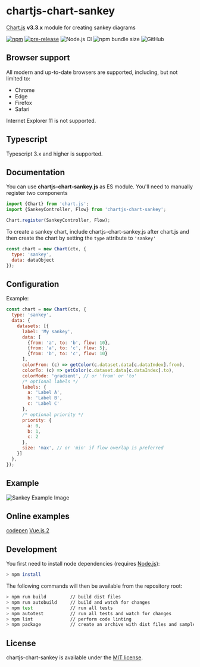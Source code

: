 # chartjs-chart-sankey

[Chart.js](https://www.chartjs.org/) **v3.3.x** module for creating sankey diagrams

[![npm](https://img.shields.io/npm/v/chartjs-chart-sankey.svg)](https://www.npmjs.com/package/chartjs-chart-sankey)
[![pre-release](https://img.shields.io/github/v/release/kurkle/chartjs-chart-sankey?include_prereleases&style=flat-square)](https://github.com/kurkle/chartjs-chart-sankey/releases/latest)
![Node.js CI](https://github.com/kurkle/chartjs-chart-sankey/workflows/Node.js%20CI/badge.svg)
![npm bundle size](https://img.shields.io/bundlephobia/min/chartjs-chart-sankey.svg)
![GitHub](https://img.shields.io/github/license/kurkle/chartjs-chart-sankey.svg)

## Browser support

All modern and up-to-date browsers are supported, including, but not limited to:

- Chrome
- Edge
- Firefox
- Safari

Internet Explorer 11 is not supported.

## Typescript

Typescript 3.x and higher is supported.

## Documentation

You can use **chartjs-chart-sankey.js** as ES module. You'll need to manually register two components

```js
import {Chart} from 'chart.js';
import {SankeyController, Flow} from 'chartjs-chart-sankey';

Chart.register(SankeyController, Flow);
```

To create a sankey chart, include chartjs-chart-sankey.js after chart.js and then create the chart by setting the `type`
attribute to `'sankey'`

```js
const chart = new Chart(ctx, {
  type: 'sankey',
  data: dataObject
});
```

## Configuration

Example:

```js
const chart = new Chart(ctx, {
  type: 'sankey',
  data: {
    datasets: [{
      label: 'My sankey',
      data: [
        {from: 'a', to: 'b', flow: 10},
        {from: 'a', to: 'c', flow: 5},
        {from: 'b', to: 'c', flow: 10}
      ],
      colorFrom: (c) => getColor(c.dataset.data[c.dataIndex].from),
      colorTo: (c) => getColor(c.dataset.data[c.dataIndex].to),
      colorMode: 'gradient', // or 'from' or 'to'
      /* optional labels */
      labels: {
        a: 'Label A',
        b: 'Label B',
        c: 'Label C'
      },
      /* optional priority */
      priority: {
        a: 0,
        b: 1,
        c: 2
      },
      size: 'max', // or 'min' if flow overlap is preferred
    }]
  },
});
```

## Example

![Sankey Example Image](sankey.png)

## Online examples

[codepen](https://codepen.io/kurkle/pen/bGVKPOM)
[Vue.js 2](https://codesandbox.io/s/reverent-boyd-od2fr?file=/src/App.vue)

## Development

You first need to install node dependencies  (requires [Node.js](https://nodejs.org/)):

```bash
> npm install
```

The following commands will then be available from the repository root:

```bash
> npm run build         // build dist files
> npm run autobuild     // build and watch for changes
> npm test              // run all tests
> npm autotest          // run all tests and watch for changes
> npm lint              // perform code linting
> npm package           // create an archive with dist files and samples
```

## License

chartjs-chart-sankey is available under the [MIT license](https://opensource.org/licenses/MIT).
